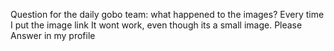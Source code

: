 Question for the daily gobo team: what happened to the images? Every time I put the image link It wont work, even though its a small image. Please Answer in my profile